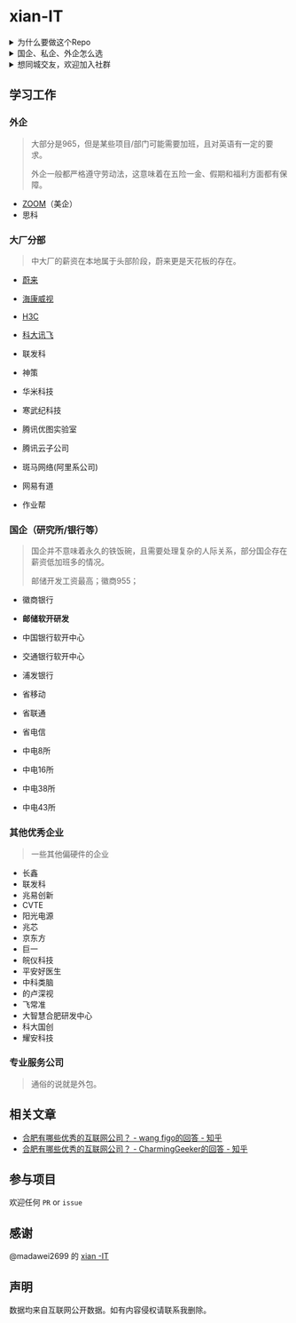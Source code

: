 # xian-IT



<details>
  <summary>为什么要做这个Repo</summary>
很简单的原因，看到Github上有[西安互联网的Repo](https://github.com/madawei2699/xian-IT)
 考虑到和西安同一阵线的合肥还没有类似的，就顺手建了一个。更大的想法是希望能认识更多同城中的开发者，能为一线工作而想回合肥的朋友做一个对合肥互联网IT环境快速的认知，这就是此Repo存在的意义。
</details>

<details>
  <summary>国企、私企、外企怎么选</summary>

从我个人有限的认知看：
- 国企等级森严，对学历和背景要求高，岗位比较稳定，但时代变化太快。目前很多国企会有子公司化的趋势，这就意味着并不存在永久的铁饭碗，失业下岗也是可能的。且国企都是围绕着大领导为核心，节奏可能时而很闲时而很忙。可能因为岗位比较稳定的原因，同事之前的关系一般走的比较近。
- 私企的情况比较混乱，大的私企如华为之类，有国企化的氛围。小的私企如一些创业公司，老板可能随时跑路，套路员工的情况时有发生。一些创业公司更是富了老板，穷了员工。很多私企并不按照劳动法缴纳足额的五险一金。
- 外企是很遵守劳动法的，所以福利一般比较好，假期和五险一金，甚至商业保险，节假日福利都做的不错。工作的强度也不大，一般也不会随意辞退员工，大部分能做到`work life balance`。如果你对收入没有很高的要求，外企是个不错的选择。

如何选择？如果你对收入要求很高，那可以基于收入去选择，只能能在承受加班的极限范围内选择收入最高的工作就行。如果学历和能力都还可以，选择一些大厂头部的公司，这是用时间换钱效率最高的方式；如果学历和家庭背景都可以，可以选择国企（人际关系复杂）或外企（人际关系简单）；如果学历能力都不行，可以选择一些要求不高的初创公司作为跳板，努力学习工作，争取去更大的公司🧱。
</details>

<details>
  <summary>想同城交友，欢迎加入社群</summary>

加我的个人微信（szm201918）拉你进微信群组（请备注hefei-IT）：

![](https://s1.ax1x.com/2022/04/28/LOYn6H.jpg)
</details>

## 学习工作





### 外企

> 大部分是965，但是某些项目/部门可能需要加班，且对英语有一定的要求。
>
> 外企一般都严格遵守劳动法，这意味着在五险一金、假期和福利方面都有保障。

- [ZOOM](https://www.zoom.us/)（美企）
- 思科

### 大厂分部

> 中大厂的薪资在本地属于头部阶段，蔚来更是天花板的存在。

- [蔚来](https://www.nio.cn/)

- [海康威视](https://www.hikvision.com/cn/)

- [H3C](https://www.h3c.com/cn/)

- [科大讯飞](https://www.iflytek.com/index.html)

- 联发科

- 神策

- 华米科技

- 寒武纪科技

- 腾讯优图实验室

- 腾讯云子公司

- 斑马网络(阿里系公司)

- 网易有道

- 作业帮

### 国企（研究所/银行等）

> 国企并不意味着永久的铁饭碗，且需要处理复杂的人际关系，部分国企存在薪资低加班多的情况。
>
> 邮储开发工资最高；徽商955；

- 徽商银行
- **邮储软开研发**
- 中国银行软开中心

- 交通银行软开中心

- 浦发银行

- 省移动

- 省联通

- 省电信

- 中电8所

- 中电16所

- 中电38所

- 中电43所





  

### 其他优秀企业

> 一些其他偏硬件的企业

- 长鑫
- 联发科
- 兆易创新
- CVTE
- 阳光电源
- 兆芯
- 京东方
- 巨一
- 皖仪科技
- 平安好医生
- 中科类脑
- 的卢深视
- 飞常准
- 大智慧合肥研发中心
- 科大国创
- 耀安科技

### 专业服务公司

> 通俗的说就是外包。







## 相关文章

- [合肥有哪些优秀的互联网公司？ - wang figo的回答 - 知乎](https://www.zhihu.com/question/21794883/answer/130529652) 
- [合肥有哪些优秀的互联网公司？ - CharmingGeeker的回答 - 知乎]( https://www.zhihu.com/question/21794883/answer/817352466)

## 参与项目

欢迎任何 `PR` or `issue`

## 感谢

@madawei2699 的 [xian -IT](https://github.com/madawei2699/xian-IT)

## 声明

数据均来自互联网公开数据。如有内容侵权请联系我删除。

